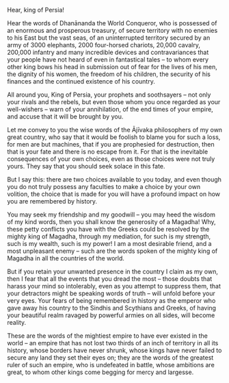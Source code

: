 Hear, king of Persia!

Hear the words of Dhanānanda the World Conqueror, who is possessed of an enormous and prosperous treasury, of secure territory with no enemies to his East but the vast seas, of an uninterrupted territory secured by an army of 3000 elephants, 2000 four-horsed chariots, 20,000 cavalry, 200,000 infantry and many incredible devices and contravariances that your people have not heard of even in fantastical tales – to whom every other king bows his head in submission out of fear for the lives of his men, the dignity of his women, the freedom of his children, the security of his finances and the continued existence of his country.

All around you, King of Persia, your prophets and soothsayers – not only your rivals and the rebels, but even those whom you once regarded as your well-wishers – warn of your annihilation, of the end times of your empire, and accuse that it will be brought by you.

Let me convey to you the wise words of the Ājīvaka philosophers of my own great country, who say that it would be foolish to blame you for such a loss, for men are but machines, that if you are prophesied for destruction, then that is your fate and there is no escape from it. For that is the inevitable consequences of your own choices, even as those choices were not truly yours. They say that you should seek solace in this fate.

But I say this: there are two choices available to you today, and even though you do not truly possess any faculties to make a choice by your own volition, the choice that is made for you will have a profound impact on how you are remembered by history.

You may seek my friendship and my goodwill – you may heed the wisdom of my kind words, then you shall know the generosity of a Magadha! Why, these petty conflicts you have with the Greeks could be resolved by the mighty king of Magadha, through my mediation, for such is my strength, such is my wealth, such is my power! I am a most desirable friend, and a most unpleasant enemy – such are the words spoken of the mighty king of Magadha in all the countries of the world.

But if you retain your unwanted presence in the country I claim as my own, then I fear that all the events that you dread the most – those doubts that harass your mind so intolerably, even as you attempt to suppress them, that your detractors might be speaking words of truth – will unfold before your very eyes. Your fears of being remembered in history as the emperor who gave away his country to the Sindhis and Scythians and Greeks, of having your beautiful realm ravaged by powerful armies on all sides, will become reality.

These are the words of the mightiest empire to have ever existed in the world – an empire that has not lost two thirds of an inch of territory in all its history, whose borders have never shrunk, whose kings have never failed to secure any land they set their eyes on; they are the words of the greatest ruler of such an empire, who is undefeated in battle, whose ambitions are great, to whom other kings come begging for mercy and largesse.